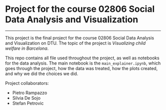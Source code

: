 # Project for the course 02806 Social Data Analysis and Visualization
***

This project is the final project for the course 02806 Social Data Analysis and Visualization on DTU.
The topic of the project is *Visualizing child welfare in Barcelona*.

This repo contains all file used throughout the project, as well as notebooks for the data analysis.
The main notebook is the `main_explainer.ipynb`, which goes through the project, how the data was treated, 
how the plots created, and why we did the choices we did. 


Project collaborators:

- Pietro Rampazzo
- Silvia De Sojo
- Stefan Petrovic
